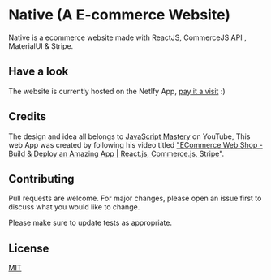 # Native (A E-commerce Website)

Native is a ecommerce website made with ReactJS, CommerceJS API , MaterialUI & Stripe.

## Have a look

The website is currently hosted on the Netlfy App, [pay it a visit]() :)

## Credits
The design and idea all belongs to [JavaScript Mastery](https://www.youtube.com/channel/UCmXmlB4-HJytD7wek0Uo97A) on YouTube, This web App was created by following his video titled ["ECommerce Web Shop - Build & Deploy an Amazing App | React.js, Commerce.js, Stripe"](https://www.youtube.com/watch?v=377AQ0y6LPA).

## Contributing
Pull requests are welcome. For major changes, please open an issue first to discuss what you would like to change.

Please make sure to update tests as appropriate.

## License
[MIT](https://choosealicense.com/licenses/mit/)
